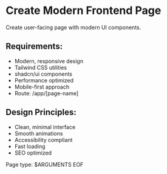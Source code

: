 # Create Modern Frontend Page
Create user-facing page with modern UI components.

## Requirements:
- Modern, responsive design
- Tailwind CSS utilities
- shadcn/ui components
- Performance optimized
- Mobile-first approach
- Route: /app/[page-name]

## Design Principles:
- Clean, minimal interface
- Smooth animations
- Accessibility compliant
- Fast loading
- SEO optimized

Page type: $ARGUMENTS
EOF